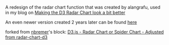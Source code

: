 A redesign of the radar chart function that was created by alangrafu, used in my blog on [Making the D3 Radar Chart look a bit better](http://www.visualcinnamon.com/2013/09/making-d3-radar-chart-look-bit-better.html)

An even newer version created 2 years later can be found [here](http://bl.ocks.org/nbremer/21746a9668ffdf6d8242)

forked from <a href='http://bl.ocks.org/nbremer/'>nbremer</a>'s block: <a href='http://bl.ocks.org/nbremer/6506614'>D3.js - Radar Chart or Spider Chart - Adjusted from radar-chart-d3</a>